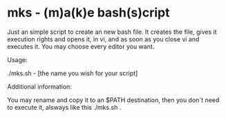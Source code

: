 # mks - (m)a(k)e bash(s)cript


Just an simple script to create an new bash file.
It creates the file, gives it execution rights and opens it, in vi, 
and as soon as you close vi and executes it. 
You may choose every editor you want.  

Usage: 

./mks.sh - [the name you wish for your script]

Additional information: 

You may rename and copy it to an $PATH destination, then you don´t need to execute it, alsways like this ./mks.sh . 
